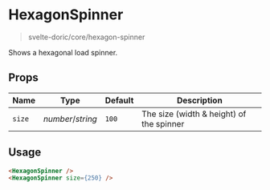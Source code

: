 # HexagonSpinner
> svelte-doric/core/hexagon-spinner

Shows a hexagonal load spinner.

## Props
| Name | Type | Default | Description |
| --- | --- | --- | --- |
| `size` | _number_/_string_ | `100` | The size (width & height) of the spinner

## Usage
```html
<HexagonSpinner />
<HexagonSpinner size={250} />
```
